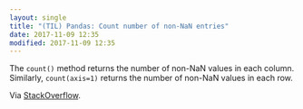 ```yaml
---
layout: single
title: "(TIL) Pandas: Count number of non-NaN entries"
date: 2017-11-09 12:35
modified: 2017-11-09 12:35
---
```


The `count()` method returns the number of non-NaN values in each column.
Similarly, `count(axis=1)` returns the number of non-NaN values in each row.

Via [StackOverflow](https://stackoverflow.com/a/29971188/1257318).
